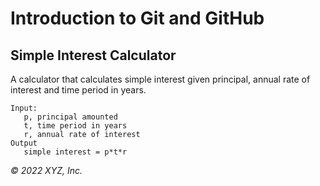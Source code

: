 # Introduction to Git and GitHub

## Simple Interest Calculator

A calculator that calculates simple interest given principal, annual rate of interest and time period in years.

```
Input:
   p, principal amounted
   t, time period in years
   r, annual rate of interest
Output
   simple interest = p*t*r
```

_© 2022 XYZ, Inc._
